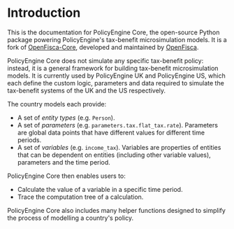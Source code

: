 # Introduction

This is the documentation for PolicyEngine Core, the open-source Python package powering PolicyEngine's tax-benefit microsimulation models. It is a fork of [OpenFisca-Core](https://github.com/openfisca/openfisca-core), developed and maintained by [OpenFisca](https://www.openfisca.org/).

PolicyEngine Core does not simulate any specific tax-benefit policy: instead, it is a general framework for building tax-benefit microsimulation models. It is currently used by PolicyEngine UK and PolicyEngine US, which each define the custom logic, parameters and data required to simulate the tax-benefit systems of the UK and the US respectively. 

The country models each provide:

* A set of *entity types* (e.g. `Person`).
* A set of *parameters* (e.g. `parameters.tax.flat_tax.rate`). Parameters are global data points that have different values for different time periods.
* A set of *variables* (e.g. `income_tax`). Variables are properties of entities that can be dependent on entities (including other variable values), parameters and the time period.

PolicyEngine Core then enables users to:

* Calculate the value of a variable in a specific time period.
* Trace the computation tree of a calculation.

PolicyEngine Core also includes many helper functions designed to simplify the process of modelling a country's policy.
